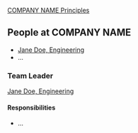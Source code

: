 [COMPANY NAME Principles](./principles.md)

People at COMPANY NAME
---

- [Jane Doe, Engineering](./jane_doe.md)
- ...

### Team Leader

[Jane Doe, Engineering](./jane_doe.md)
<!-- Describe who and why the team leader was selected --> 

#### Responsibilities
<!-- What is their role for your team?	--> 
- ...
